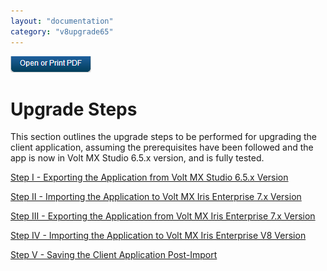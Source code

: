 ```yaml
---
layout: "documentation"
category: "v8upgrade65"
---
```

                          

[![](../Resources/Images/pdf.png)](http://docs.voltmx.com/voltmxlibrary/beta/v8upgrade65.pdf "VoltMX Foundry UpgradeHUB Guide")


Upgrade Steps
=============

This section outlines the upgrade steps to be performed for upgrading the client application, assuming the prerequisites have been followed and the app is now in Volt MX Studio 6.5.x version, and is fully tested.

[Step I - Exporting the Application from Volt MX Studio 6.5.x Version](Step_I_Application_Export.html#exporting-the-application-from-volt-mx-studio-6-5-x-version)

[Step II - Importing the Application to Volt MX Iris Enterprise 7.x Version](Step_II_Application_Import.html#importing-the-application-to-volt-mx-iris-enterprise-7-x-version)

[Step III - Exporting the Application from Volt MX Iris Enterprise 7.x Version](../exportfrom7.x.html#_Toc485280934)

[Step IV - Importing the Application to Volt MX Iris Enterprise V8 Version](../importintov8.html)

[Step V - Saving the Client Application Post-Import](Step_IV_Client_Application.html#s)
